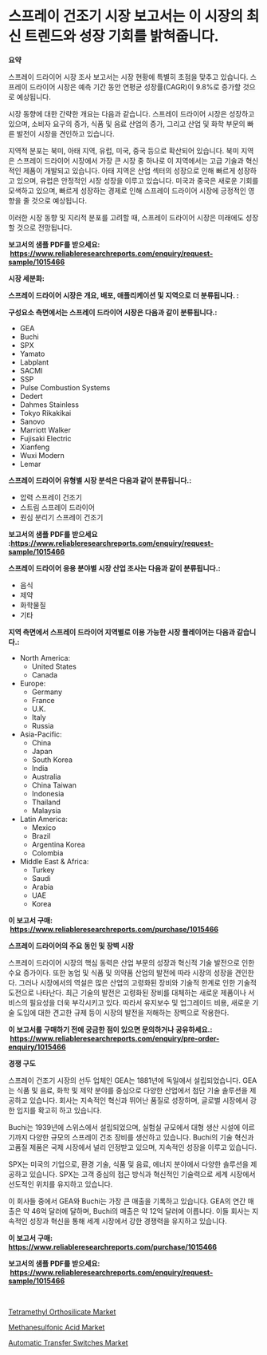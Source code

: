 <p><h1>스프레이 건조기 시장 보고서는 이 시장의 최신 트렌드와 성장 기회를 밝혀줍니다.</h1></p><p><strong>요약</strong></p>
<p><p>스프레이 드라이어 시장 조사 보고서는 시장 현황에 특별히 초점을 맞추고 있습니다. 스프레이 드라이어 시장은 예측 기간 동안 연평균 성장률(CAGR)이 9.8%로 증가할 것으로 예상됩니다. </p><p>시장 동향에 대한 간략한 개요는 다음과 같습니다. 스프레이 드라이어 시장은 성장하고 있으며, 소비자 요구의 증가, 식품 및 음료 산업의 증가, 그리고 산업 및 화학 부문의 빠른 발전이 시장을 견인하고 있습니다.</p><p>지역적 분포는 북미, 아태 지역, 유럽, 미국, 중국 등으로 확산되어 있습니다. 북미 지역은 스프레이 드라이어 시장에서 가장 큰 시장 중 하나로 이 지역에서는 고급 기술과 혁신적인 제품이 개발되고 있습니다. 아태 지역은 산업 섹터의 성장으로 인해 빠르게 성장하고 있으며, 유럽은 안정적인 시장 성장을 이루고 있습니다. 미국과 중국은 새로운 기회를 모색하고 있으며, 빠르게 성장하는 경제로 인해 스프레이 드라이어 시장에 긍정적인 영향을 줄 것으로 예상됩니다.</p><p>이러한 시장 동향 및 지리적 분포를 고려할 때, 스프레이 드라이어 시장은 미래에도 성장할 것으로 전망됩니다.</p></p>
<p><strong>보고서의 샘플 PDF를 받으세요: &nbsp;<a href="https://www.reliableresearchreports.com/enquiry/request-sample/1015466">https://www.reliableresearchreports.com/enquiry/request-sample/1015466</a></strong></p>
<p><strong>시장 세분화:</strong></p>
<p><strong> 스프레이 드라이어 시장은 개요, 배포, 애플리케이션 및 지역으로 더 분류됩니다. :</strong></p>
<p><strong>구성요소 측면에서는 스프레이 드라이어 시장은 다음과 같이 분류됩니다.:</strong></p>
<p><ul><li>GEA</li><li>Buchi</li><li>SPX</li><li>Yamato</li><li>Labplant</li><li>SACMI</li><li>SSP</li><li>Pulse Combustion Systems</li><li>Dedert</li><li>Dahmes Stainless</li><li>Tokyo Rikakikai</li><li>Sanovo</li><li>Marriott Walker</li><li>Fujisaki Electric</li><li>Xianfeng</li><li>Wuxi Modern</li><li>Lemar</li></ul></p>
<p><strong> 스프레이 드라이어 유형별 시장 분석은 다음과 같이 분류됩니다.:</strong></p>
<p><ul><li>압력 스프레이 건조기</li><li>스트림 스프레이 드라이어</li><li>원심 분리기 스프레이 건조기</li></ul></p>
<p><strong>보고서의 샘플 PDF를 받으세요 :<a href="https://www.reliableresearchreports.com/enquiry/request-sample/1015466">https://www.reliableresearchreports.com/enquiry/request-sample/1015466</a></strong></p>
<p><strong> 스프레이 드라이어 응용 분야별 시장 산업 조사는 다음과 같이 분류됩니다.:</strong></p>
<p><ul><li>음식</li><li>제약</li><li>화학물질</li><li>기타</li></ul></p>
<p><strong>지역 측면에서 스프레이 드라이어 지역별로 이용 가능한 시장 플레이어는 다음과 같습니다.:</strong></p>
<p><ul>
    <li>
        North America:
        <ul>
            <li>United States</li>
            <li>Canada</li>
        </ul>
    </li>
    <li>
        Europe:
        <ul>
            <li>Germany</li>
            <li>France</li>
            <li>U.K.</li>
            <li>Italy</li>
            <li>Russia</li>
        </ul>
    </li>
    <li>
        Asia-Pacific:
        <ul>
            <li>China</li>
            <li>Japan</li>
            <li>South Korea</li>
            <li>India</li>
            <li>Australia</li>
            <li>China Taiwan</li>
            <li>Indonesia</li>
            <li>Thailand</li>
            <li>Malaysia</li>
        </ul>
    </li>
    <li>
        Latin America:
        <ul>
            <li>Mexico</li>
            <li>Brazil</li>
            <li>Argentina Korea</li>
            <li>Colombia</li>
        </ul>
    </li>
    <li>
        Middle East & Africa:
        <ul>
            <li>Turkey</li>
            <li>Saudi</li>
            <li>Arabia</li>
            <li>UAE</li>
            <li>Korea</li>
        </ul>
    </li>
    </ul></p>
<p><strong>이 보고서 구매: &nbsp;<a href="https://www.reliableresearchreports.com/purchase/1015466">https://www.reliableresearchreports.com/purchase/1015466</a></strong></p>
<p><strong>스프레이 드라이어의 주요 동인 및 장벽 시장</strong></p>
<p><p>스프레이 드라이어 시장의 핵심 동력은 산업 부문의 성장과 혁신적 기술 발전으로 인한 수요 증가이다. 또한 농업 및 식품 및 의약품 산업의 발전에 따라 시장의 성장을 견인한다. 그러나 시장에서의 역설은 많은 산업의 고령화된 장비와 기술적 한계로 인한 기술적 도전으로 나타난다. 최근 기술의 발전은 고령화된 장비를 대체하는 새로운 제품이나 서비스의 필요성을 더욱 부각시키고 있다. 따라서 유지보수 및 업그레이드 비용, 새로운 기술 도입에 대한 견고한 규제 등이 시장의 발전을 저해하는 장벽으로 작용한다.</p></p>
<p><strong>이 보고서를 구매하기 전에 궁금한 점이 있으면 문의하거나 공유하세요.: &nbsp;<a href="https://www.reliableresearchreports.com/enquiry/pre-order-enquiry/1015466">https://www.reliableresearchreports.com/enquiry/pre-order-enquiry/1015466</a></strong></p>
<p><strong>경쟁 구도</strong></p>
<p><p>스프레이 건조기 시장의 선두 업체인 GEA는 1881년에 독일에서 설립되었습니다. GEA는 식품 및 음료, 화학 및 제약 분야를 중심으로 다양한 산업에서 첨단 기술 솔루션을 제공하고 있습니다. 회사는 지속적인 혁신과 뛰어난 품질로 성장하며, 글로벌 시장에서 강한 입지를 확고히 하고 있습니다. </p><p>Buchi는 1939년에 스위스에서 설립되었으며, 실험실 규모에서 대형 생산 시설에 이르기까지 다양한 규모의 스프레이 건조 장비를 생산하고 있습니다. Buchi의 기술 혁신과 고품질 제품은 국제 시장에서 널리 인정받고 있으며, 지속적인 성장을 이루고 있습니다.</p><p>SPX는 미국의 기업으로, 환경 기술, 식품 및 음료, 에너지 분야에서 다양한 솔루션을 제공하고 있습니다. SPX는 고객 중심의 접근 방식과 혁신적인 기술력으로 세계 시장에서 선도적인 위치를 유지하고 있습니다.</p><p>이 회사들 중에서 GEA와 Buchi는 가장 큰 매출을 기록하고 있습니다. GEA의 연간 매출은 약 46억 달러에 달하며, Buchi의 매출은 약 12억 달러에 이릅니다. 이들 회사는 지속적인 성장과 혁신을 통해 세계 시장에서 강한 경쟁력을 유지하고 있습니다.</p></p>
<p><strong>이 보고서 구매: &nbsp; <a href="https://www.reliableresearchreports.com/purchase/1015466">https://www.reliableresearchreports.com/purchase/1015466</a></strong></p>
<p><strong>보고서의 샘플 PDF를 받으세요: &nbsp;<a href="https://www.reliableresearchreports.com/enquiry/request-sample/1015466">https://www.reliableresearchreports.com/enquiry/request-sample/1015466</a></strong><strong></strong></p>
<p>&nbsp;</p>
<p><p><a href="https://github.com/timeliteaut/Market-Research-Report-List-1/blob/main/tetramethyl-orthosilicate-market.md">Tetramethyl Orthosilicate Market</a></p><p><a href="https://github.com/seekum/Market-Research-Report-List-1/blob/main/methanesulfonic-acid-market.md">Methanesulfonic Acid Market</a></p><p><a href="https://github.com/nancykennedykellievqfqt2/Market-Research-Report-List-1/blob/main/automatic-transfer-switches-market.md">Automatic Transfer Switches Market</a></p></p>